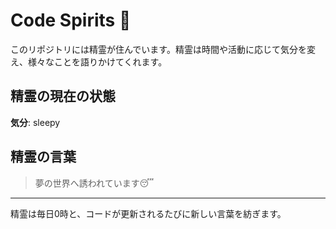 # Code Spirits 🌟

このリポジトリには精霊が住んでいます。精霊は時間や活動に応じて気分を変え、様々なことを語りかけてくれます。

## 精霊の現在の状態

<!-- SPIRIT_STATUS_START -->
**気分**: sleepy
<!-- SPIRIT_STATUS_END -->

## 精霊の言葉

<!-- SPIRIT_LOG_START -->
> 夢の世界へ誘われています😴
<!-- SPIRIT_LOG_END -->

---

精霊は毎日0時と、コードが更新されるたびに新しい言葉を紡ぎます。

